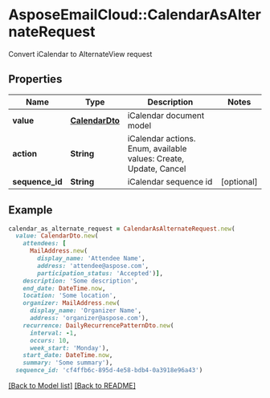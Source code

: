 # AsposeEmailCloud::CalendarAsAlternateRequest

Convert iCalendar to AlternateView request             

## Properties
Name | Type | Description | Notes
---- | ---- | ----------- | -----
**value** |[**CalendarDto**](CalendarDto.md) | iCalendar document model              | 
**action** |**String** | iCalendar actions. Enum, available values: Create, Update, Cancel | 
**sequence_id** |**String** | iCalendar sequence id              | [optional] 


## Example
```ruby
calendar_as_alternate_request = CalendarAsAlternateRequest.new(
  value: CalendarDto.new(
    attendees: [
      MailAddress.new(
        display_name: 'Attendee Name',
        address: 'attendee@aspose.com',
        participation_status: 'Accepted')],
    description: 'Some description',
    end_date: DateTime.now,
    location: 'Some location',
    organizer: MailAddress.new(
      display_name: 'Organizer Name',
      address: 'organizer@aspose.com'),
    recurrence: DailyRecurrencePatternDto.new(
      interval: -1,
      occurs: 10,
      week_start: 'Monday'),
    start_date: DateTime.now,
    summary: 'Some summary'),
  sequence_id: 'cf4ffb6c-895d-4e58-bdb4-0a3918e96a43')
```


[[Back to Model list]](Models.md) [[Back to README]](README.md)
